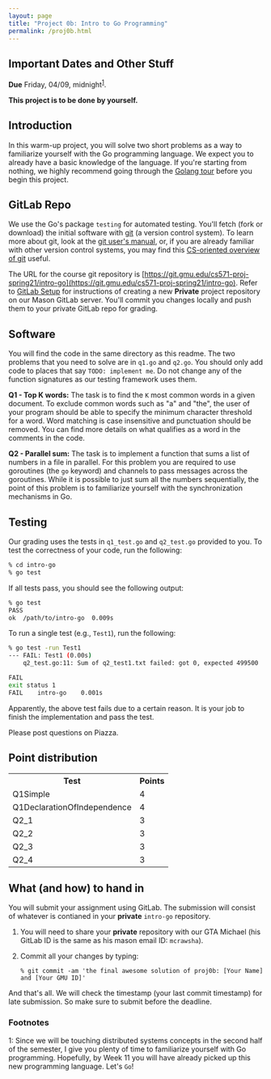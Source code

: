 ```yaml
---
layout: page
title: "Project 0b: Intro to Go Programming"
permalink: /proj0b.html
---
```


## Important Dates and Other Stuff

**Due** Friday, 04/09, midnight<sup>[1](#myfootnote1)</sup>.

**This project is to be done by yourself.**

## Introduction

In this warm-up project, you will solve two short problems as a way
to familiarize yourself with the Go programming language. We expect
you to already have a basic knowledge of the language. If you're
starting from nothing, we highly recommend going through the [Golang
tour](https://tour.golang.org/list) before you begin this project.

## GitLab Repo

We use the Go's package `testing` for automated testing. You'll fetch (fork or download) the initial software with
[git](https://git-scm.com/) (a version control system).  To learn
more about git, look at the [git user's
manual](https://mirrors.edge.kernel.org/pub/software/scm/git/docs/user-manual.html),
or, if you are already familiar with other version control systems,
you may find this [CS-oriented overview of
git](https://eagain.net/articles/git-for-computer-scientists/)
useful.

The URL for the course git repository is
[https://git.gmu.edu/cs571-proj-spring21/intro-go](https://git.gmu.edu/cs571-proj-spring21/intro-go).
Refer to [GitLab Setup](./gitlab_setup.html) for instructions of
creating a new **Private** project repository on our Mason GitLab
server.  You'll commit you changes locally and push them to your
private GitLab repo for grading. 

## Software

You will find the code in the same directory as this readme. The two
problems that you need to solve are in `q1.go` and `q2.go`. You should
only add code to places that say `TODO: implement me`. Do not change
any of the function signatures as our testing framework uses them.  

**Q1 - Top K words:**
The task is to find the `K` most common words in a given document. To
exclude common words such as "a" and "the", the user of your program
should be able to specify the minimum character threshold for a word.
Word matching is case insensitive and punctuation should be removed.
You can find more details on what qualifies as a word in the comments
in the code. 

**Q2 - Parallel sum:**
The task is to implement a function that sums a list of numbers in a
file in parallel. For this problem you are required to use goroutines
(the `go` keyword) and channels to pass messages across the goroutines.
While it is possible to just sum all the numbers sequentially, the
point of this problem is to familiarize yourself with the
synchronization mechanisms in Go. 

## Testing

Our grading uses the tests in `q1_test.go` and `q2_test.go` provided to
you. To test the correctness of your code, run the following: 

```bash
% cd intro-go
% go test
```

If all tests pass, you should see the following output: 

```bash
% go test
PASS
ok	/path/to/intro-go  0.009s
```

To run a single test (e.g., `Test1`), run the following:

```bash
% go test -run Test1
--- FAIL: Test1 (0.00s)
    q2_test.go:11: Sum of q2_test1.txt failed: got 0, expected 499500

FAIL
exit status 1
FAIL	intro-go	0.001s
```

Apparently, the above test fails due to a certain reason. It is your
job to finish the implementation and pass the test.

Please post questions on Piazza.

## Point distribution

<p><table>
<tr><th>Test</th><th>Points</th></tr>
<tr><td>Q1Simple</td><td>4</td></tr>
<tr><td>Q1DeclarationOfIndependence</td><td>4</td></tr>
<tr><td>Q2_1</td><td>3</td></tr>
<tr><td>Q2_2</td><td>3</td></tr>
<tr><td>Q2_3</td><td>3</td></tr>
<tr><td>Q2_4</td><td>3</td></tr>
</table></p>


## What (and how) to hand in

You will submit your assignment using GitLab. The submission will
consist of whatever is contianed in your **private**
`intro-go` repository.

1. You will need to share your **private** repository with our GTA Michael (his GitLab ID
is the same as his mason email ID: `mcrawsha`).

2. Commit all your changes by typing:

	```
	% git commit -am 'the final awesome solution of proj0b: [Your Name] and [Your GMU ID]'
	```

And that's all. We will check the timestamp (your last commit
timestamp) for late submission. So make sure to submit before the
deadline.


### Footnotes

<a name="myfootnote1">1</a>: Since we will be touching distributed
systems concepts in the second half of the semester, I give you
plenty of time to familiarize yourself with Go programming.
Hopefully, by Week 11 you will have already picked up this new
programming language. Let's `Go`!
